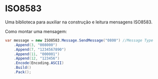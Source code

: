 # ISO8583

Uma biblioteca para auxiliar na construção e leitura mensagens ISO8583.

Como montar uma mensagem:

```csharp
var message = new ISO8583.Message.SendMessage("0800") //Message Type
    .Append(3, "008000")
    .Append(7, "1234567890")
    .Append(11, "000001")
    .Append(12, "123456")
    .Encode(Encoding.ASCII)
    .Build()
    .Pack();
```